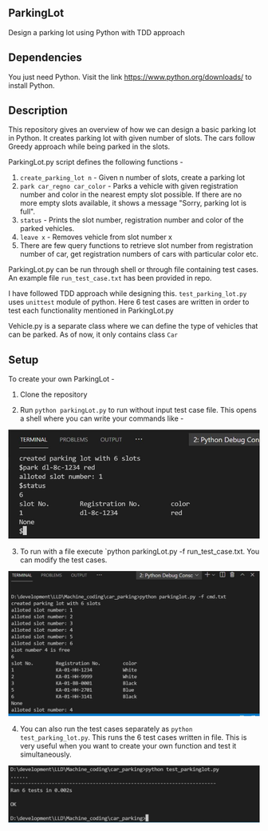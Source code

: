 ## ParkingLot
Design a parking lot using Python with TDD approach

## Dependencies

You just need Python. Visit the link https://www.python.org/downloads/ to install Python. 

## Description

This repository gives an overview of how we can design a basic parking lot in Python. It creates parking lot with given number of slots. The cars follow Greedy approach while being parked in the slots.

ParkingLot.py script defines the following functions -

1. `create_parking_lot n` - Given n number of slots, create a parking lot
2. `park car_regno car_color` - Parks a vehicle with given registration number and color in the nearest empty slot possible. If there are no more empty slots available, it shows a message "Sorry, parking lot is full".
3. `status` - Prints the slot number, registration number and color of the parked vehicles.
4. `leave x` - Removes vehicle from slot number x
5. There are few query functions to retrieve slot number from registration number of car, get registration numbers of cars with particular color etc.

ParkingLot.py can be run through shell or through file containing test cases. An example file `run_test_case.txt` has been provided in repo.

I have followed TDD approach while designing this. `test_parking_lot.py` uses `unittest` module of python. Here 6 test cases are written in order to test each functionality mentioned in ParkingLot.py

Vehicle.py is a separate class where we can define the type of vehicles that can be parked. As of now, it only contains class `Car`

## Setup

To create your own ParkingLot - 

1. Clone the repository

2. Run `python parkingLot.py` to run without input test case file. This opens a shell where you can write your commands like -
<!-- 
  ![p1](https://user-images.githubusercontent.com/19779081/61169444-24e41a80-a57b-11e9-93bc-32e3f290031d.png) -->
  ![Alt text](images\shell.JPG?raw=true "Title")
  
3. To run with a file execute `python parkingLot.py -f run_test_case.txt. You can modify the test cases.
  
  <!-- ![p2](https://user-images.githubusercontent.com/19779081/61169533-7f31ab00-a57c-11e9-9bf6-9d9aa09177d0.png) -->
  ![Alt text](images\script.JPG?raw=true "Title")

4. You can also run the test cases separately as `python test_parking_lot.py`. This runs the 6 test cases written in file. This is very useful when you want to create your own function and test it simultaneously.
<!-- 
![park3](https://user-images.githubusercontent.com/19779081/61169483-c4a1a880-a57b-11e9-9ba0-d204bdb1cbbc.PNG) -->
  ![Alt text](images\test.JPG?raw=true "Title")


